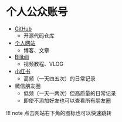 # 个人公众账号

- [GitHub](https://github.com/liweiook)
  - 开源代码仓库
- [个人网站](https://liweiook.github.io)
  - 博客、文章
- [Bilibili](https://space.bilibili.com/24502827)
  - 视频教程、VLOG
- [小红书](https://www.xiaohongshu.com/user/profile/61be0cc10000000021024369)
  - 高频（一天四五次）的日常记录
- 微信朋友圈
  - 低频（一天一两次）但高质量的日常记录
  - 即使不添加好友也可以查看所有朋友圈

!!! note
点击网站右下角的图标也可以快速跳转
